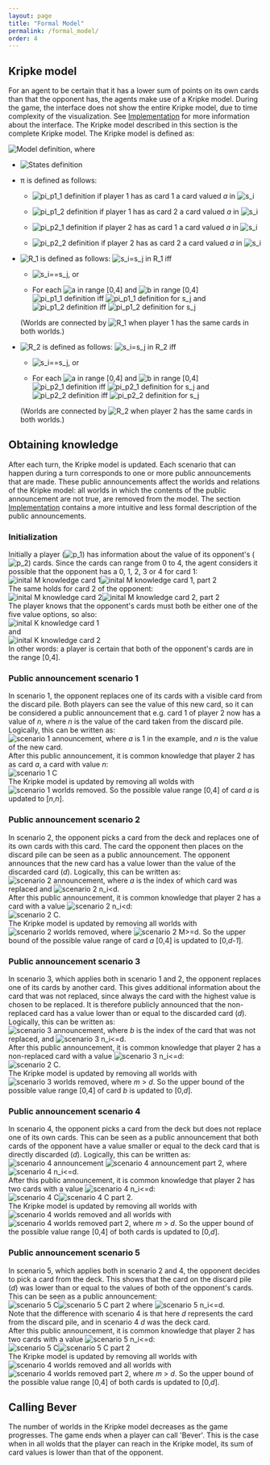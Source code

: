 ```yaml
---
layout: page
title: "Formal Model"
permalink: /formal_model/
order: 4
---
```

## Kripke model
For an agent to be certain that it has a lower sum of points on its own cards than that the opponent has, the agents 
make use of a Kripke model. During the game, the interface does not show the entire Kripke model, due to time complexity
of the visualization. See [Implementation](implementation.markdown) for more information about the interface. The Kripke 
model described in this section is the complete Kripke model. The Kripke model is defined as: 


![Model definition](/images/math/math1.png), where 

- ![States definition](/images/math/math2.png)

- π is defined as follows: 

  - ![pi_p1_1 definition](/images/math/math3.png) if player 1 has as card 1 a card valued *a* in ![s_i](/images/math/math4.png)

  - ![pi_p1_2 definition](/images/math/math5.png) if player 1 has as card 2 a card valued *a* in ![s_i](/images/math/math4.png)

  - ![pi_p2_1 definition](/images/math/math6.png) if player 2 has as card 1 a card valued *a* in ![s_i](/images/math/math4.png)

  - ![pi_p2_2 definition](/images/math/math7.png) if player 2 has as card 2 a card valued *a* in ![s_i](/images/math/math4.png)

- ![R_1](/images/math/math8.png) is defined as follows:
    ![s_i=s_j in R_1](/images/math/math9.png) iff

  - ![s_i==s_j](/images/math/math10.png), or 

  - For each ![a in range [0,4]](/images/math/math11.png) and ![b in range [0,4]](/images/math/math12.png) \
  ![pi_p1_1 definition](/images/math/math3.png) iff ![pi_p1_1 definition for s_j](/images/math/math13.png)  and \
  ![pi_p1_2 definition](/images/math/math14.png) iff ![pi_p1_2 definition for s_j](/images/math/math15.png) 

  (Worlds are connected by ![R_1](/images/math/math8.png) when player 1 has the same cards in both worlds.)

- ![R_2](/images/math/math16.png) is defined as follows:
    ![s_i=s_j in R_2](/images/math/math17.png) iff

  - ![s_i==s_j](/images/math/math10.png), or 

  - For each ![a in range [0,4]](/images/math/math11.png) and ![b in range [0,4]](/images/math/math12.png)  
  ![pi_p2_1 definition](/images/math/math6.png) iff ![pi_p2_1 definition for s_j](/images/math/math18.png) and \
  ![pi_p2_2 definition](/images/math/math19.png) iff ![pi_p2_2 definition for s_j](/images/math/math20.png) 

  (Worlds are connected by ![R_2](/images/math/math16.png) when player 2 has the same cards in both worlds.)

## Obtaining knowledge
After each turn, the Kripke model is updated. Each scenario that can happen during a turn corresponds to one or more 
public announcements that are made. These public announcements affect the worlds and relations of the Kripke model: all worlds
in which the contents of the public announcement are not true, are removed from the model. The section [Implementation](implementation.markdown)
contains a more intuitive and less formal description of the public announcements.

### Initialization
Initially a player (![p_1](/images/math/math21.png)) has information about the value of its opponent's (![p_2](/images/math/math22.png)) cards. Since the cards can range from 0 to 4, 
the agent considers it possible that the opponent has a 0, 1, 2, 3 or 4 for card 1: 
![inital M knowledge card 1](/images/math/math23.png)![inital M knowledge card 1, part 2](/images/math/math24.png)\
The same holds for card 2 of the opponent:\
![inital M knowledge card 2](/images/math/math25.png)![inital M knowledge card 2, part 2](/images/math/math26.png)\
The player knows that the opponent's cards must both be either one of the five value options, so also:\
![inital K knowledge card 1](/images/math/math27.png) \
and \
![inital K knowledge card 2](/images/math/math28.png) \
In other words: a player is certain that both of the opponent's cards are in the range [0,4].

### Public announcement scenario 1
In scenario 1, the opponent replaces one of its cards with a visible card 
from the discard pile. Both players can see the value of this new card, so it can be considered a public announcement
that e.g. card 1 of player 2 now has a value of *n*, where *n* is the value of the card taken from the discard pile.\
Logically, this can be written as: \
![scenario 1 announcement](/images/math/math29.png), where *a* is 1 in the example, and *n* is the value of the new card. \
After this public announcement, it is common knowledge that player 2 has as card *a*, a card with value *n*:\
![scenario 1 C](/images/math/math30.png)\
The Kripke model is updated by removing all wolds with ![scenario 1 worlds removed](/images/math/math31.png).  So the 
possible value range [0,4] of card *a* is updated to [*n*,*n*].

### Public announcement scenario 2
In scenario 2, the opponent picks a card from the deck and replaces one of its own cards with this card. The card the opponent
then places on the discard pile can be seen as a public announcement. The opponent announces that the new card has a value
lower than the value of the discarded card (*d*). Logically, this can be written as:\
![scenario 2 announcement](/images/math/math32.png), where *a* is the index of which card was replaced and ![scenario 2 n_i<d](/images/math/math33.png). \
After this public announcement, it is common knowledge that player 2 has a card with a value ![scenario 2 n_i<d](/images/math/math33.png): \
![scenario 2 C](/images/math/math34.png).\
The Kripke model is updated by removing all worlds with ![scenario 2 worlds removed](/images/math/math35.png), where ![scenario 2 M>=d](/images/math/math36.png). So the upper bound of the possible
value range of card *a* [0,4] is updated to [0,*d-1*].

### Public announcement scenario 3
In scenario 3, which applies both in scenario 1 and 2, the opponent replaces one of its cards by another card. This
gives additional information about the card that was not replaced, since always the card with the highest value is chosen
to be replaced. It is therefore publicly announced that the non-replaced card has a value lower than or equal to the
discarded card (*d*). Logically, this can be written as:\
![scenario 3 announcement](/images/math/math37.png), where *b* is the index of the card that was not replaced, and 
![scenario 3 n_i<=d](/images/math/math38.png). \
After this public announcement, it is common knowledge that player 2 has a non-replaced card with a value ![scenario 3 n_i<=d](/images/math/math38.png):\
![scenario 2 C](/images/math/math39.png).\
The Kripke model is updated by removing all worlds with ![scenario 3 worlds removed](/images/math/math40.png), where *m* > *d*. So the upper bound of the possible
value range [0,4] of card *b* is updated to [0,*d*].

### Public announcement scenario 4
In scenario 4, the opponent picks a card from the deck but does not replace one of its own cards. This can be seen as
a public announcement that both cards of the opponent have a value smaller or equal to the deck card  that is directly
discarded (*d*). Logically, this can be written as:\
![scenario 4 announcement](/images/math/math41.png) ![scenario 4 announcement part 2](/images/math/math42.png),
where ![scenario 4 n_i<=d](/images/math/math38.png). \
After this public announcement, it is common knowledge that player 2 has two cards with a value ![scenario 4 n_i<=d](/images/math/math38.png):\
![scenario 4 C](/images/math/math43.png)![scenario 4 C part 2](/images/math/math44.png).\
The Kripke model is updated by removing all worlds with ![scenario 4 worlds removed](/images/math/math45.png) 
and all worlds with ![scenario 4 worlds removed part 2](/images/math/math46.png),
where *m* > *d*. So the upper bound of the possible value range [0,4] of both cards is updated to [0,*d*].

### Public announcement scenario 5
In scenario 5, which applies both in scenario 2 and 4, the opponent decides to pick a card from the deck. This shows that
the card on the discard pile (*d*) was lower than or equal to the values of both of the opponent's cards. This can
be seen as a public announcement:\
![scenario 5 C](/images/math/math47.png)![scenario 5 C part 2](/images/math/math48.png)
where ![scenario 5 n_i<=d](/images/math/math38.png).\
Note that the difference with scenario 4 is that here *d* represents the card from the discard pile, and in scenario 4 *d*
was the deck card.\
After this public announcement, it is common knowledge that player 2 has two cards with a value ![scenario 5 n_i<=d](/images/math/math38.png):\
![scenario 5 C](/images/math/math49.png)![scenario 5 C part 2](/images/math/math50.png)\
The Kripke model is updated by removing all worlds with ![scenario 4 worlds removed](/images/math/math45.png) and all worlds with 
![scenario 4 worlds removed part 2](/images/math/math46.png), where *m* > *d*. So the upper bound of the possible value 
range [0,4] of both cards is updated to [0,*d*].

## Calling Bever
The number of worlds in the Kripke model decreases as the game progresses. The game ends when a player can call 'Bever'. 
This is the case when in all wolds that the player can reach in the Kripke model, its sum of card values is lower
than that of the opponent.